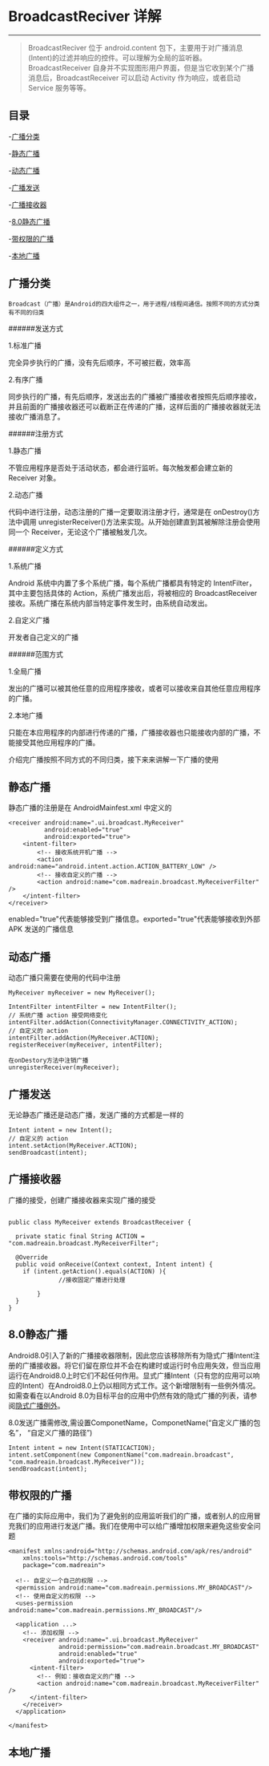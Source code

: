 # BroadcastReciver 详解

---

> BroadcastReciver 位于 android.content 包下，主要用于对广播消息(Intent)的过滤并响应的控件。可以理解为全局的监听器。BroadcastReceiver 自身并不实现图形用户界面，但是当它收到某个广播消息后，BroadcastReceiver 可以启动 Activity 作为响应，或者启动 Service 服务等等。

## 目录

-[广播分类](#广播分类)

-[静态广播](#静态广播)

-[动态广播](#动态广播)

-[广播发送](#广播发送)

-[广播接收器](#广播接收器)

-[8.0静态广播](#8.0静态广播)

-[带权限的广播](#带权限的广播)

-[本地广播](#本地广播)

## 广播分类

    Broadcast（广播）是Android的四大组件之一，用于进程/线程间通信。按照不同的方式分类有不同的归类

######发送方式

1.标准广播

完全异步执行的广播，没有先后顺序，不可被拦截，效率高

2.有序广播

同步执行的广播，有先后顺序，发送出去的广播被广播接收者按照先后顺序接收，并且前面的广播接收器还可以截断正在传递的广播，这样后面的广播接收器就无法接收广播消息了。

######注册方式

1.静态广播

不管应用程序是否处于活动状态，都会进行监听。每次触发都会建立新的 Receiver 对象。

2.动态广播

代码中进行注册，动态注册的广播一定要取消注册才行，通常是在 onDestroy()方法中调用 unregisterReceiver()方法来实现。从开始创建直到其被解除注册会使用同一个 Receiver，无论这个广播被触发几次。

######定义方式

1.系统广播

Android 系统中内置了多个系统广播，每个系统广播都具有特定的 IntentFilter，其中主要包括具体的 Action，系统广播发出后，将被相应的 BroadcastReceiver 接收。系统广播在系统内部当特定事件发生时，由系统自动发出。

2.自定义广播

开发者自己定义的广播

######范围方式

1.全局广播

发出的广播可以被其他任意的应用程序接收，或者可以接收来自其他任意应用程序的广播。

2.本地广播

只能在本应用程序的内部进行传递的广播，广播接收器也只能接收内部的广播，不能接受其他应用程序的广播。

介绍完广播按照不同方式的不同归类，接下来来讲解一下广播的使用

## 静态广播

静态广播的注册是在 AndroidMainfest.xml 中定义的

```
<receiver android:name=".ui.broadcast.MyReceiver"
          android:enabled="true"
          android:exported="true">
    <intent-filter>
        <!-- 接收系统开机广播 -->
        <action android:name="android.intent.action.ACTION_BATTERY_LOW" />
        <!-- 接收自定义的广播 -->
        <action android:name="com.madreain.broadcast.MyReceiverFilter" />
    </intent-filter>
</receiver>

```

enabled="true"代表能够接受到广播信息。exported="true"代表能够接收到外部 APK 发送的广播信息

## 动态广播

动态广播只需要在使用的代码中注册

```
MyReceiver myReceiver = new MyReceiver();

IntentFilter intentFilter = new IntentFilter();
// 系统广播 action 接受网络变化
intentFilter.addAction(ConnectivityManager.CONNECTIVITY_ACTION);
// 自定义的 action
intentFilter.addAction(MyReceiver.ACTION);
registerReceiver(myReceiver, intentFilter);

在onDestory方法中注销广播
unregisterReceiver(myReceiver);
```

## 广播发送

无论静态广播还是动态广播，发送广播的方式都是一样的

```
Intent intent = new Intent();
// 自定义的 action
intent.setAction(MyReceiver.ACTION);
sendBroadcast(intent);
```

## 广播接收器

广播的接受，创建广播接收器来实现广播的接受

```

public class MyReceiver extends BroadcastReceiver {

  private static final String ACTION = "com.madreain.broadcast.MyReceiverFilter";

  @Override
  public void onReceive(Context context, Intent intent) {
    if (intent.getAction().equals(ACTION) ){
              //接收固定广播进行处理

        }
  }
}

```

## 8.0静态广播

Android8.0引入了新的广播接收器限制，因此您应该移除所有为隐式广播Intent注册的广播接收器。将它们留在原位并不会在构建时或运行时令应用失效，但当应用运行在Android8.0上时它们不起任何作用。显式广播Intent（只有您的应用可以响应的Intent）在Android8.0上仍以相同方式工作。这个新增限制有一些例外情况。如需查看在以Android 8.0为目标平台的应用中仍然有效的隐式广播的列表，请参阅[隐式广播例外](https://developer.android.google.cn/guide/components/broadcast-exceptions)。

8.0发送广播需修改,需设置ComponetName，ComponetName(“自定义广播的包名”， “自定义广播的路径”)

```
Intent intent = new Intent(STATICACTION);
intent.setComponent(new ComponentName("com.madreain.broadcast", "com.madreain.broadcast.MyReceiver"));
sendBroadcast(intent);

```

## 带权限的广播

在广播的实际应用中，我们为了避免别的应用监听我们的广播，或者别人的应用冒充我们的应用进行发送广播。我们在使用中可以给广播增加权限来避免这些安全问题

```
<manifest xmlns:android="http://schemas.android.com/apk/res/android"
    xmlns:tools="http://schemas.android.com/tools"
    package="com.madreain">
    
  <!-- 自定义一个自己的权限 -->
  <permission android:name="com.madreain.permissions.MY_BROADCAST"/>
  <!-- 使用自定义的权限 -->
  <uses-permission android:name="com.madreain.permissions.MY_BROADCAST"/>

  <application ...>
    <!-- 添加权限 -->
    <receiver android:name=".ui.broadcast.MyReceiver"
              android:permission="com.madreain.broadcast.MY_BROADCAST"
              android:enabled="true"
              android:exported="true">
      <intent-filter>
        <!-- 例如：接收自定义的广播 -->
        <action android:name="com.madreain.broadcast.MyReceiverFilter" />
      </intent-filter>
    </receiver>
  </application>

</manifest>
```

## 本地广播

